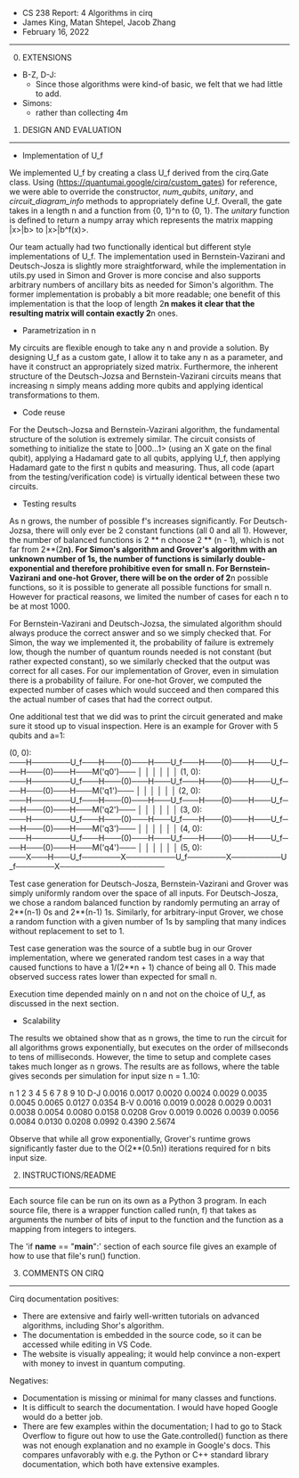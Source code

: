 - CS 238 Report: 4 Algorithms in cirq
- James King, Matan Shtepel, Jacob Zhang
- February 16, 2022

--------

0. EXTENSIONS
- B-Z, D-J: 
  - Since those algorithms were kind-of basic, we felt that we had little to add. 
- Simons: 
  - rather than collecting 4m 


1. DESIGN AND EVALUATION
------------------------

* Implementation of U_f

We implemented U_f by creating a class U_f derived from the cirq.Gate class. Using (https://quantumai.google/cirq/custom_gates) for reference, we were able to override the constructor, _num_qubits_, _unitary_, and _circuit_diagram_info_ methods to appropriately define U_f. Overall, the gate takes in a length n and a function from {0, 1}^n to {0, 1}. The _unitary_ function is defined to return a numpy array which represents the matrix mapping |x>|b> to |x>|b^f(x)>.

Our team actually had two functionally identical but different style implementations of U_f. The implementation used in Bernstein-Vazirani and Deutsch-Josza is slightly more straightforward, while the implementation in utils.py used in Simon and Grover is more concise and also supports arbitrary numbers of ancillary bits as needed for Simon's algorithm. The former implementation is probably a bit more readable; one benefit of this implementation is that the loop of length 2**n makes it clear that the resulting matrix will contain exactly 2**n ones.

* Parametrization in n

My circuits are flexible enough to take any n and provide a solution. By designing U_f as a custom gate, I allow it to take any n as a parameter, and have it construct an appropriately sized matrix. Furthermore, the inherent structure of the Deutsch-Jozsa and Bernstein-Vazirani circuits means that increasing n simply means adding more qubits and applying identical transformations to them.

* Code reuse

For the Deutsch-Jozsa and Bernstein-Vazirani algorithm, the fundamental structure of the solution is extremely similar. The circuit consists of something to initialize the state to |000...1> (using an X gate on the final qubit), applying a Hadamard gate to all qubits, applying U_f, then applying Hadamard gate to the first n qubits and measuring. Thus, all code (apart from the testing/verification code) is virtually identical between these two circuits.

* Testing results

As n grows, the number of possible f's increases significantly. For Deutsch-Jozsa, there will only ever be 2 constant functions (all 0 and all 1). However, the number of balanced functions is 2 ** n choose 2 ** (n - 1), which is not far from 2**(2**n). For Simon's algorithm and Grover's algorithm with an unknown number of 1s, the number of functions is similarly double-exponential and therefore prohibitive even for small n. For Bernstein-Vazirani and one-hot Grover, there will be on the order of 2**n possible functions, so it is possible to generate all possible functions for small n. However for practical reasons, we limited the number of cases for each n to be at most 1000.

For Bernstein-Vazirani and Deutsch-Jozsa, the simulated algorithm should always produce the correct answer and so we simply checked that. For Simon, the way we implemented it, the probability of failure is extremely low, though the number of quantum rounds needed is not constant (but rather expected constant), so we similarly checked that the output was correct for all cases. For our implementation of Grover, even in simulation there is a probability of failure. For one-hot Grover, we computed the expected number of cases which would succeed and then compared this the actual number of cases that had the correct output.

One additional test that we did was to print the circuit generated and make sure it stood up to visual inspection. Here is an example for Grover with 5 qubits and a=1:

(0, 0): ───H───────U_f───H───(0)───H───U_f───H───(0)───H───U_f───H───(0)───H───M('q0')───
                   │         │         │         │         │         │
(1, 0): ───H───────U_f───H───(0)───H───U_f───H───(0)───H───U_f───H───(0)───H───M('q1')───
                   │         │         │         │         │         │
(2, 0): ───H───────U_f───H───(0)───H───U_f───H───(0)───H───U_f───H───(0)───H───M('q2')───
                   │         │         │         │         │         │
(3, 0): ───H───────U_f───H───(0)───H───U_f───H───(0)───H───U_f───H───(0)───H───M('q3')───
                   │         │         │         │         │         │
(4, 0): ───H───────U_f───H───(0)───H───U_f───H───(0)───H───U_f───H───(0)───H───M('q4')───
                   │         │         │         │         │         │
(5, 0): ───X───H───U_f───────X─────────U_f───────X─────────U_f───────X───────────────────

Test case generation for Deutsch-Josza, Bernstein-Vazirani and Grover was simply uniformly random over the space of all inputs. For Deutsch-Josza, we chose a random balanced function by randomly permuting an array of 2**(n-1) 0s and 2**(n-1) 1s. Similarly, for arbitrary-input Grover, we chose a random function with a given number of 1s by sampling that many indices without replacement to set to 1.

Test case generation was the source of a subtle bug in our Grover implementation, where we generated random test cases in a way that caused functions to have a 1/(2**n + 1) chance of being
all 0. This made observed success rates lower than expected for small n.

Execution time depended mainly on n and not on the choice of U_f, as discussed in the next section.

* Scalability

The results we obtained show that as n grows, the time to run the circuit for all algorithms grows exponentially, but executes on the order of millseconds to tens of milliseconds. However, the time to setup and complete cases takes much longer as n grows. The results are as follows, where the table gives seconds per simulation for input size n = 1..10:

   n       1       2       3       4       5       6       7       8       9       10
 D-J  0.0016  0.0017  0.0020  0.0024  0.0029  0.0035  0.0045  0.0065  0.0127   0.0354
 B-V  0.0016  0.0019  0.0028  0.0029  0.0031  0.0038  0.0054  0.0080  0.0158   0.0208
Grov  0.0019  0.0026  0.0039  0.0056  0.0084  0.0130  0.0208  0.0992  0.4390   2.5674

Observe that while all grow exponentially, Grover's runtime grows significantly faster due to the
O(2**(0.5n)) iterations required for n bits input size.


2. INSTRUCTIONS/README
----------------------

Each source file can be run on its own as a Python 3 program. In each source file, there is a wrapper function called run(n, f) that takes as arguments the number of bits of input to the function and the function as a mapping from integers to integers. 

The 'if __name__ == "__main__":' section of each source file gives an example of how to use that file's run() function.

3. COMMENTS ON CIRQ
-------------------

Cirq documentation positives:
- There are extensive and fairly well-written tutorials on advanced algorithms, including Shor's algorithm.
- The documentation is embedded in the source code, so it can be accessed while editing in VS Code.
- The website is visually appealing; it would help convince a non-expert with money to invest in quantum computing.

Negatives:
- Documentation is missing or minimal for many classes and functions.
- It is difficult to search the documentation. I would have hoped Google would do a better job.
- There are few examples within the documentation; I had to go to Stack Overflow to figure out how to use the Gate.controlled() function as there was not enough explanation and no example in Google's docs. This compares unfavorably with e.g. the Python or C++ standard library documentation, which both have extensive examples.